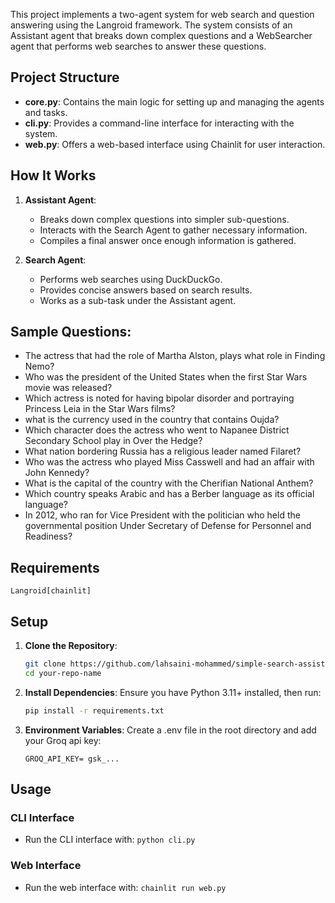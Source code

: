 This project implements a two-agent system for web search and question answering using the Langroid framework. The system consists of an Assistant agent that breaks down complex questions and a WebSearcher agent that performs web searches to answer these questions.

## Project Structure

- **core.py**: Contains the main logic for setting up and managing the agents and tasks.
- **cli.py**: Provides a command-line interface for interacting with the system.
- **web.py**: Offers a web-based interface using Chainlit for user interaction.

## How It Works

1. **Assistant Agent**: 
   - Breaks down complex questions into simpler sub-questions.
   - Interacts with the Search Agent to gather necessary information.
   - Compiles a final answer once enough information is gathered.

2. **Search Agent**:
   - Performs web searches using DuckDuckGo.
   - Provides concise answers based on search results.
   - Works as a sub-task under the Assistant agent.

## Sample Questions:

- The actress that had the role of Martha Alston, plays what role in Finding Nemo?
- Who was the president of the United States when the first Star Wars movie was released?
- Which actress is noted for having bipolar disorder and portraying Princess Leia in the Star Wars films?
- what is the currency used in the country that contains Oujda?
- Which character does the actress who went to Napanee District Secondary School play in Over the Hedge?
- What nation bordering Russia has a religious leader named Filaret?
- Who was the actress who played Miss Casswell and had an affair with John Kennedy?
- What is the capital of the country with the Cherifian National Anthem?
- Which country speaks Arabic and has a Berber language as its official language?
- In 2012, who ran for Vice President with the politician who held the governmental position Under Secretary of Defense for Personnel and Readiness?

## Requirements
`Langroid[chainlit]`

## Setup

1. **Clone the Repository**:
   ```bash
   git clone https://github.com/lahsaini-mohammed/simple-search-assistant.git
   cd your-repo-name
   ```

2. **Install Dependencies**:
    Ensure you have Python 3.11+ installed, then run:

    ```bash
    pip install -r requirements.txt
    ```

3. **Environment Variables**:
Create a .env file in the root directory and add your Groq api key:
    ```
    GROQ_API_KEY= gsk_...
    ```
## Usage

### CLI Interface

- Run the CLI interface with: `python cli.py`

### Web Interface

- Run the web interface with: `chainlit run web.py`